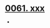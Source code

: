 # [0061. xxx](https://github.com/Tdahuyou/TNotes.react/tree/main/0061.%20xxx)

<!-- region:toc -->


- 

<!-- endregion:toc -->
